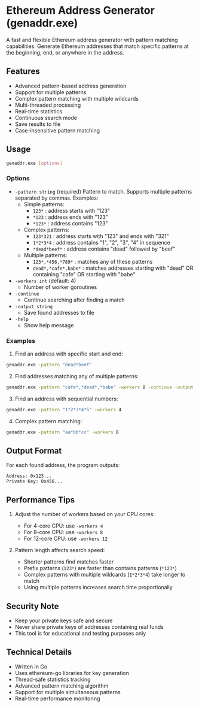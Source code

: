 # Ethereum Address Generator (genaddr.exe)

A fast and flexible Ethereum address generator with pattern matching capabilities. Generate Ethereum addresses that match specific patterns at the beginning, end, or anywhere in the address.

## Features

- Advanced pattern-based address generation
- Support for multiple patterns
- Complex pattern matching with multiple wildcards
- Multi-threaded processing
- Real-time statistics
- Continuous search mode
- Save results to file
- Case-insensitive pattern matching

## Usage

```bash
genaddr.exe [options]
```

### Options

- `-pattern string` (required)
  Pattern to match. Supports multiple patterns separated by commas.
  Examples:
  - Simple patterns:
    - `123*` : address starts with "123"
    - `*123` : address ends with "123"
    - `*123*` : address contains "123"
  - Complex patterns:
    - `123*321` : address starts with "123" and ends with "321"
    - `1*2*3*4` : address contains "1", "2", "3", "4" in sequence
    - `*dead*beef*` : address contains "dead" followed by "beef"
  - Multiple patterns:
    - `123*,*456,*789*` : matches any of these patterns
    - `dead*,*cafe*,babe*` : matches addresses starting with "dead" OR containing "cafe" OR starting with "babe"
- `-workers int` (default: 4)
  - Number of worker goroutines
- `-continue`
  - Continue searching after finding a match
- `-output string`
  - Save found addresses to file
- `-help`
  - Show help message

### Examples

1. Find an address with specific start and end:
```bash
genaddr.exe -pattern "dead*beef"
```

2. Find addresses matching any of multiple patterns:
```bash
genaddr.exe -pattern "cafe*,*dead*,*babe" -workers 8 -continue -output results.txt
```

3. Find an address with sequential numbers:
```bash
genaddr.exe -pattern "1*2*3*4*5" -workers 4
```

4. Complex pattern matching:
```bash
genaddr.exe -pattern "aa*bb*cc" -workers 8
```

## Output Format

For each found address, the program outputs:
```
Address: 0x123...
Private Key: 0x456...
```

## Performance Tips

1. Adjust the number of workers based on your CPU cores:
   - For 4-core CPU: use `-workers 4`
   - For 8-core CPU: use `-workers 8`
   - For 12-core CPU: use `-workers 12`

2. Pattern length affects search speed:
   - Shorter patterns find matches faster
   - Prefix patterns (`123*`) are faster than contains patterns (`*123*`)
   - Complex patterns with multiple wildcards (`1*2*3*4`) take longer to match
   - Using multiple patterns increases search time proportionally

## Security Note

- Keep your private keys safe and secure
- Never share private keys of addresses containing real funds
- This tool is for educational and testing purposes only

## Technical Details

- Written in Go
- Uses ethereum-go libraries for key generation
- Thread-safe statistics tracking
- Advanced pattern matching algorithm
- Support for multiple simultaneous patterns
- Real-time performance monitoring 
